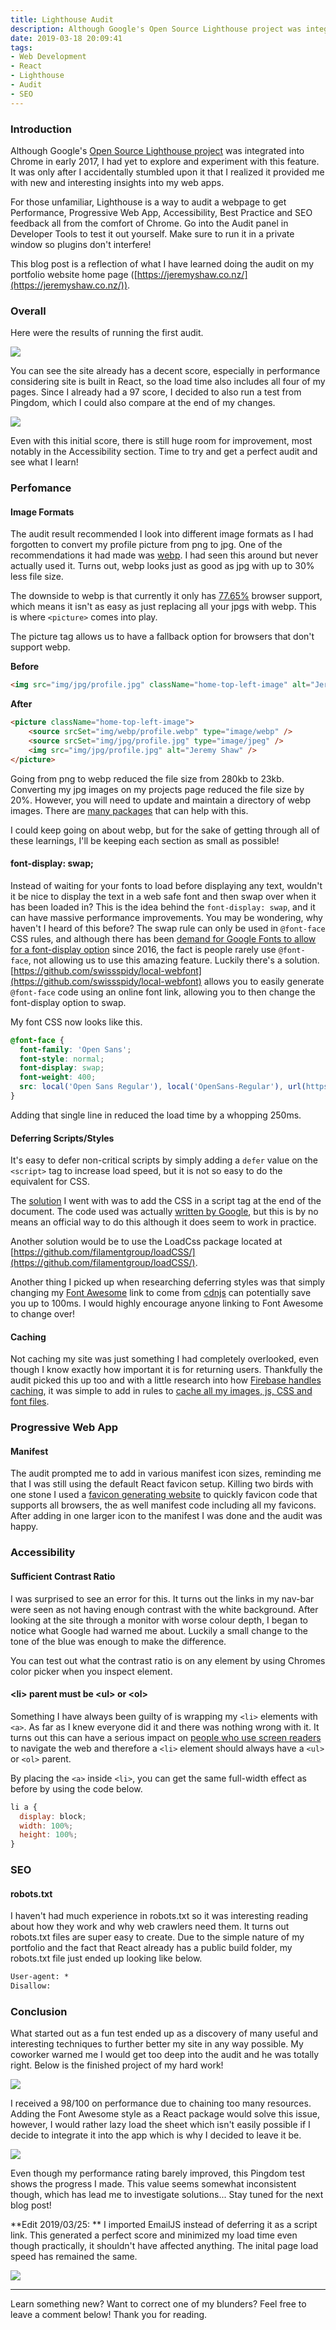 ```yaml
---
title: Lighthouse Audit
description: Although Google's Open Source Lighthouse project was integrated into Chrome in early 2017, I had yet to explore and experiment with this feature. It was only after I accidentally stumbled upon it that I realized it provided me with new and interesting insights into my web apps.
date: 2019-03-18 20:09:41
tags:
- Web Development
- React
- Lighthouse
- Audit
- SEO
---
```

### Introduction

Although Google's [Open Source Lighthouse project](https://github.com/GoogleChrome/lighthouse) was integrated into Chrome in early 2017, I had yet to explore and experiment with this feature. It was only after I accidentally stumbled upon it that I realized it provided me with new and interesting insights into my web apps.

For those unfamiliar, Lighthouse is a way to audit a webpage to get Performance, Progressive Web App, Accessibility, Best Practice and SEO feedback all from the comfort of Chrome. Go into the Audit panel in Developer Tools to test it out yourself. Make sure to run it in a private window so plugins don't interfere!

This blog post is a reflection of what I have learned doing the audit on my portfolio website home page ([https://jeremyshaw.co.nz/](https://jeremyshaw.co.nz/)).

<!-- more -->

### Overall

Here were the results of running the first audit.

![](/images/20190317/lighthouse-test-1.jpg)

You can see the site already has a decent score, especially in performance considering site is built in React, so the load time also includes all four of my pages. Since I already had a 97 score, I decided to also run a test from Pingdom, which I could also compare at the end of my changes.

![](/images/20190317/pingdom-test-1.jpg)

Even with this initial score, there is still huge room for improvement, most notably in the Accessibility section. Time to try and get a perfect audit and see what I learn!

### Perfomance

#### Image Formats

The audit result recommended I look into different image formats as I had forgotten to convert my profile picture from png to jpg. One of the recommendations it had made was [webp](https://developers.google.com/speed/webp/). I had seen this around but never actually used it. Turns out, webp looks just as good as jpg with up to 30% less file size.

The downside to webp is that currently it only has [77.65%](https://caniuse.com/#feat=webp) browser support, which means it isn't as easy as just replacing all your jpgs with webp. This is where `<picture>` comes into play.

The picture tag allows us to have a fallback option for browsers that don't support webp.

**Before**

```html
<img src="img/jpg/profile.jpg" className="home-top-left-image" alt="Jeremy Shaw" />
```

**After**

```html
<picture className="home-top-left-image">
    <source srcSet="img/webp/profile.webp" type="image/webp" />
    <source srcSet="img/jpg/profile.jpg" type="image/jpeg" /> 
    <img src="img/jpg/profile.jpg" alt="Jeremy Shaw" />
</picture>
```

Going from png to webp reduced the file size from 280kb to 23kb. Converting my jpg images on my projects page reduced the file size by 20%. However, you will need to update and maintain a directory of webp images. There are [many packages](https://github.com/Jacksgong/webp-converter) that can help with this.

I could keep going on about webp, but for the sake of getting through all of these learnings, I'll be keeping each section as small as possible!

#### font-display: swap;

Instead of waiting for your fonts to load before displaying any text, wouldn't it be nice to display the text in a web safe font and then swap over when it has been loaded in? This is the idea behind the `font-display: swap`, and it can have massive performance improvements. You may be wondering, why haven't I heard of this before? The swap rule can only be used in `@font-face` CSS rules, and although there has been [demand for Google Fonts to allow for a font-display option](https://github.com/google/fonts/issues/358) since 2016, the fact is people rarely use `@font-face`, not allowing us to use this amazing feature. Luckily there's a solution. [https://github.com/swissspidy/local-webfont](https://github.com/swissspidy/local-webfont) allows you to easily generate `@font-face` code using an online font link, allowing you to then change the font-display option to swap.

My font CSS now looks like this.

```css
@font-face {
  font-family: 'Open Sans';
  font-style: normal;
  font-display: swap;
  font-weight: 400;
  src: local('Open Sans Regular'), local('OpenSans-Regular'), url(https://fonts.gstatic.com/s/opensans/v15/mem8YaGs126MiZpBA-UFVZ0e.ttf) format('truetype');
}
```

Adding that single line in reduced the load time by a whopping 250ms.

#### Deferring Scripts/Styles

It's easy to defer non-critical scripts by simply adding a `defer` value on the `<script>` tag to increase load speed, but it is not so easy to do the equivalent for CSS.

The [solution](https://github.com/puremana/portfolio-website/commit/443521760632ae437fc3e773ff52e630b1c81619) I went with was to add the CSS in a script tag at the end of the document. The code used was actually [written by Google](https://developers.google.com/speed/docs/insights/OptimizeCSSDelivery), but this is by no means an official way to do this although it does seem to work in practice.

Another solution would be to use the LoadCss package located at [https://github.com/filamentgroup/loadCSS/](https://github.com/filamentgroup/loadCSS/).

Another thing I picked up when researching deferring styles was that simply changing my [Font Awesome](https://fontawesome.com/) link to come from [cdnjs](https://cdnjs.com/) can potentially save you up to 100ms. I would highly encourage anyone linking to Font Awesome to change over!

#### Caching

Not caching my site was just something I had completely overlooked, even though I know exactly how important it is for returning users. Thankfully the audit picked this up too and with a little research into how [Firebase handles caching](https://firebase.google.com/docs/hosting/full-config), it was simple to add in rules to [cache all my images, js, CSS and font files](https://github.com/puremana/portfolio-website/commit/911d5ae3d79f316fd675dece20fdecf10ab1a036).

### Progressive Web App

#### Manifest

The audit prompted me to add in various manifest icon sizes, reminding me that I was still using the default React favicon setup. Killing two birds with one stone I used a [favicon generating website](https://www.favicon-generator.org/) to quickly favicon code that supports all browsers, the as well manifest code including all my favicons. After adding in one larger icon to the manifest I was done and the audit was happy.

### Accessibility

#### Sufficient Contrast Ratio

I was surprised to see an error for this. It turns out the links in my nav-bar were seen as not having enough contrast with the white background. After looking at the site through a monitor with worse colour depth, I began to notice what Google had warned me about. Luckily a small change to the tone of the blue was enough to make the difference.

You can test out what the contrast ratio is on any element by using Chromes color picker when you inspect element.

#### &lt;li&gt; parent must be &lt;ul&gt; or &lt;ol&gt;

Something I have always been guilty of is wrapping my `<li>` elements with `<a>`. As far as I knew everyone did it and there was nothing wrong with it. It turns out this can have a serious impact on [people who use screen readers](https://dequeuniversity.com/rules/axe/3.0/listitem) to navigate the web and therefore a `<li>` element should always have a `<ul>` or `<ol>` parent.

By placing the `<a>` inside `<li>`, you can get the same full-width effect as before by using the code below.

```javascript
li a {
  display: block;
  width: 100%;
  height: 100%;
}
```

### SEO

#### robots.txt

I haven't had much experience in robots.txt so it was interesting reading about how they work and why web crawlers need them. It turns out robots.txt files are super easy to create. Due to the simple nature of my portfolio and the fact that React already has a public build folder, my robots.txt file just ended up looking like below.

```html
User-agent: *
Disallow:
```

### Conclusion

What started out as a fun test ended up as a discovery of many useful and interesting techniques to further better my site in any way possible. My coworker warned me I would get too deep into the audit and he was totally right. Below is the finished project of my hard work!

![](/images/20190317/lighthouse-test-2.jpg)

I received a 98/100 on performance due to chaining too many resources. Adding the Font Awesome style as a React package would solve this issue, however, I would rather lazy load the sheet which isn't easily possible if I decide to integrate it into the app which is why I decided to leave it be.

![](/images/20190317/pingdom-test-2.jpg)

Even though my performance rating barely improved, this Pingdom test shows the progress I made. This value seems somewhat inconsistent though, which has lead me to investigate solutions... Stay tuned for the next blog post!

**Edit 2019/03/25: **
I imported EmailJS instead of deferring it as a script link. This generated a perfect score and minimized my load time even though practically, it shouldn't have affected anything. The inital page load speed has remained the same.

![](/images/20190317/lighthouse-test-3.jpg)
___

Learn something new? Want to correct one of my blunders? Feel free to leave a comment below! Thank you for reading.